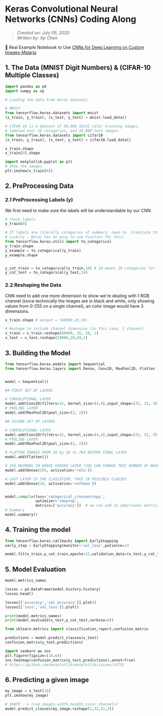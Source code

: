# Keras Convolutional Neural Networks (CNNs) Coding Along
> *Created on: July 05, 2020*<br/>
> *Written by: Xp Chen*<br/>

:red_circle: Real Example Notebook to Use [CNNs for Deep Learning on Custom Images-Malaria](https://github.com/xipengchen/Learn-Deep-Learning-with-Tensorflow/blob/master/03-Deep-Learning-Custom-Images-Malaria.ipynb)

## 1. The Data (MNIST Digit Numbers) & (CIFAR-10 Multiple Classes)

```python
import pandas as pd
import numpy as np

# Loading the data from keras datasets

# MNIST
from tensorflow.keras.datasets import mnist
(x_train, y_train), (x_test, y_test) = mnist.load_data()

# CIFAR-10 is a dataset of 50,000 32x32 color training images, 
# labeled over 10 categories, and 10,000 test images.
from tensorflow.keras.datasets import cifar10
(x_train, y_train), (x_test, y_test) = cifar10.load_data()

x_train.shape
x_train[0].shape

import matplotlib.pyplot as plt
# Show the images
plt.imshow(x_train[0])
```
## 2. PreProcessing Data
### 2.1 PreProcessing Labels (y)
We first need to make sure the labels will be understandable by our CNN.
```python
# Check labels
y_train[0]

# If labels are literally categories of numbers, need to  translate this to be "one hot encoded" so that CNN can understand, otherwise it will think this is some sort of regression problem on a continuous axis.
# Luckily , Keras has an easy to use function for this:
from tensorflow.keras.utils import to_categorical
y_train.shape
y_example = to_categorical(y_train)
y_example.shape


y_cat_train = to_categorical(y_train,10) # 10 means 10 categories for labels
y_cat_test = to_categorical(y_test,10)


```

### 2.2 Reshaping the Data
 CNN need to add one more dimension to show we're dealing with 1 RGB channel (since technically the images are in black and white, only showing values from 0-255 on a single channel), an color image would have 3 dimensions.
```python
x_train.shape # output = (60000,28,28)

# Reshape to include channel dimension (in this case, 1 channel)
x_train = x_train.reshape(60000, 28, 28, 1)
x_test = x_test.reshape(10000,28,28,1)

```

## 3. Building the Model

```python
from tensorflow.keras.models import Sequential
from tensorflow.keras.layers import Dense, Conv2D, MaxPool2D, Flatten


model = Sequential()

## FIRST SET OF LAYERS

# CONVOLUTIONAL LAYER
model.add(Conv2D(filters=32, kernel_size=(4,4),input_shape=(32, 32, 3), activation='relu',))
# POOLING LAYER
model.add(MaxPool2D(pool_size=(2, 2)))

## SECOND SET OF LAYERS

# CONVOLUTIONAL LAYER
model.add(Conv2D(filters=32, kernel_size=(4,4),input_shape=(32, 32, 3), activation='relu',))
# POOLING LAYER
model.add(MaxPool2D(pool_size=(2, 2)))

# FLATTEN IMAGES FROM 28 by 28 to 764 BEFORE FINAL LAYER
model.add(Flatten())

# 256 NEURONS IN DENSE HIDDEN LAYER (YOU CAN CHANGE THIS NUMBER OF NEURONS)
model.add(Dense(256, activation='relu'))

# LAST LAYER IS THE CLASSIFIER, THUS 10 POSSIBLE CLASSES
model.add(Dense(10, activation='softmax'))


model.compile(loss='categorical_crossentropy',
              optimizer='rmsprop',
              metrics=['accuracy'])  # we can add in additional metrics https://keras.io/metrics/
# Summary
model.summary()
```

## 4. Training the model
```python
from tensorflow.keras.callbacks import EarlyStopping
early_stop = EarlyStopping(monitor='val_loss',patience=23

model.fit(x_train,y_cat_train,epochs=15,validation_data=(x_test,y_cat_test),callbacks=[early_stop])

```


## 5. Model Evaluation

```python
model.metrics_names

losses = pd.DataFrame(model.history.history)
losses.head()

losses[['accuracy','val_accuracy']].plot()
losses[['loss','val_loss']].plot()

print(model.metrics_names)
print(model.evaluate(x_test,y_cat_test,verbose=0))

from sklearn.metrics import classification_report,confusion_matrix

predictions = model.predict_classes(x_test)
confusion_matrix(y_test,predictions)

import seaborn as sns
plt.figure(figsize=(10,6))
sns.heatmap(confusion_matrix(y_test,predictions),annot=True)
# https://github.com/matplotlib/matplotlib/issues/14751

```
## 6. Predicting a given image

```python
my_image = x_test[16]
plt.imshow(my_image)

# SHAPE --> (num_images,width,height,color_channels)
model.predict_classes(my_image.reshape(1,32,32,3))


```
